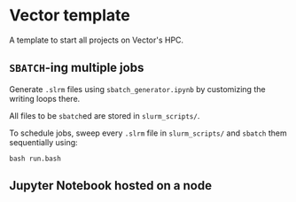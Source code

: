 # Vector template

A template to start all projects on Vector's HPC.

## ``SBATCH``-ing multiple jobs

Generate ``.slrm`` files using ``sbatch_generator.ipynb`` by customizing the writing loops there.

All files to be `sbatch`ed are stored in `slurm_scripts/`.

To schedule jobs, sweep every ``.slrm`` file in ``slurm_scripts/`` and ``sbatch`` them sequentially using:

```bash run.bash```

## Jupyter Notebook hosted on a node

